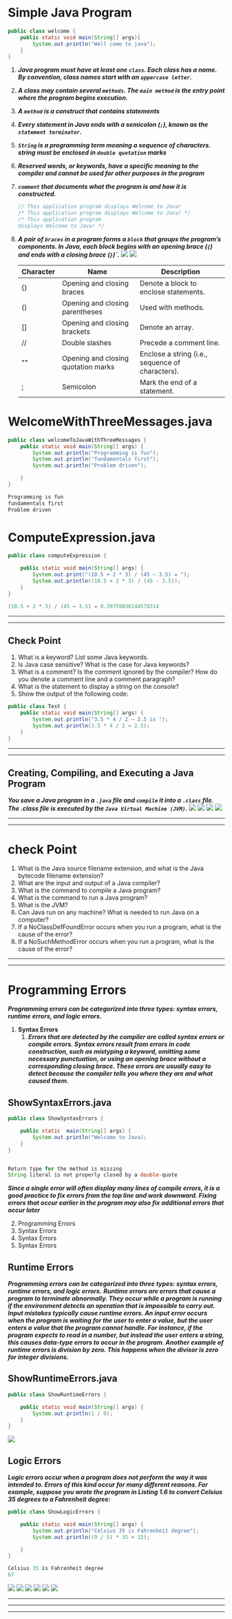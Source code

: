 # **Simple Java Program**

```java
public class welcome {
    public static void main(String[] args){
        System.out.println("Well come to java");
    }
}
```

1.  ***Java program must have at least one `class`. Each class has a
name. By convention, class names start with an `uppercase letter`.***

1.  ***A class
may contain several `methods`. The `main method` is the entry point where the program begins execution.***

1.  ***A `method` is a construct that contains statements***

1.  ***Every statement in Java ends with a semicolon
(`;`), known as the `statement terminator`.***

1.  ***`String` is a programming term meaning a sequence of characters. string must be enclosed in `double quotation` marks***
2.  ***Reserved words, or keywords, have a specific meaning to the compiler and cannot be used for other purposes in the program***
3.  ***`comment` that documents what the program is and how it is constructed.***

    ```java
    // This application program displays Welcome to Java!
    /* This application program displays Welcome to Java! */
    /* This application program
    displays Welcome to Java! */
    ```
4.  ***A pair of `braces` in a program forms a `block` that groups the program’s components. In Java,
each block begins with an opening brace (`{`) and ends with a closing brace (`}`)`.***
![](./../img/6.png)
![](./../img/7.png)

    | Character | Name                                | Description                                       |
    | --------- | ----------------------------------- | ------------------------------------------------- |
    | {}        | Opening and closing braces          | Denote a block to enclose statements.             |
    | ()        | Opening and closing parentheses     | Used with methods.                                |
    | []        | Opening and closing brackets        | Denote an array.                                  |
    | //        | Double slashes                      | Precede a comment line.                           |
    | ""        | Opening and closing quotation marks | Enclose a string (i.e., sequence of  characters). |
    | ;         | Semicolon                           | Mark the end of a statement.                      |



# **WelcomeWithThreeMessages.java**

```java
public class welcomeToJavaWithThreeMessages {
    public static void main(String[] args) {
        System.out.println("Programming is fun");
        System.out.println("fundamentals first");
        System.out.println("Problem driven");

    }
}
```

```java
Programming is fun
fundamentals first
Problem driven
```
# **ComputeExpression.java**
```java 
public class computeExpression {

    public static void main(String[] args) {
        System.out.print("(10.5 + 2 * 3) / (45 – 3.5) = ");
        System.out.println((10.5 + 2 * 3) / (45 - 3.5));
    }
}
```
```java 
(10.5 + 2 * 3) / (45 – 3.5) = 0.39759036144578314
```
___
___
## **Check Point**
1.  What is a keyword? List some Java keywords.
1.  Is Java case sensitive? What is the case for Java keywords?
1.  What is a comment? Is the comment ignored by the compiler? How do you denote a comment line and a comment paragraph?
1.  What is the statement to display a string on the console?
1.  Show the output of the following code:

```java
public class Test {
    public static void main(String[] args) {
        System.out.println("3.5 * 4 / 2 – 2.5 is ");
        System.out.println(3.5 * 4 / 2 – 2.5);
    }
}
```
___
___
## **Creating, Compiling, and Executing a Java Program**

***You save a Java program in a `.java` file and `compile` it into a `.class` file. The .class file
is executed by the `Java Virtual Machine (JVM)`.***
![](../img/8.png)
![](../img/9.png)
![](../img/10.png)
![](../img/11.png)
___
___

# **check Point**
1.  What is the Java source filename extension, and what is the Java bytecode filename
extension?
1.  What are the input and output of a Java compiler?
1.  What is the command to compile a Java program?
1.  What is the command to run a Java program?
1.  What is the JVM?
1.  Can Java run on any machine? What is needed to run Java on a computer?
1.  If a NoClassDefFoundError occurs when you run a program, what is the cause
of the error?
1.  If a NoSuchMethodError occurs when you run a program, what is the cause of the
error?

___
___
# **Programming Errors**
***Programming errors can be categorized into three types: syntax errors, runtime
errors, and logic errors.***
  1. **Syntax Errors**
     1.   ***Errors that are detected by the compiler are called syntax errors or compile errors. Syntax
    errors result from errors in code construction, such as mistyping a keyword, omitting some
    necessary punctuation, or using an opening brace without a corresponding closing brace.
    These errors are usually easy to detect because the compiler tells you where they are and
    what caused them.***

## **ShowSyntaxErrors.java**
```java
public class ShowSyntaxErrors {

    public static  main(String[] args) {
        System.out.println("Welcome to Java);
    }
}
```
```java

Return type for the method is missing
String literal is not properly closed by a double-quote

```

***Since a single error will often display many lines of compile errors, it is a good practice to
fix errors from the top line and work downward. Fixing errors that occur earlier in the program
may also fix additional errors that occur later***

  2. Programming Errors
  3. Syntax Errors
  4. Syntax Errors
  5. Syntax Errors

## **Runtime Errors**   
 ***Programming errors can be categorized into three types: syntax errors, runtime
errors, and logic errors.***
***Runtime errors are errors that cause a program to terminate abnormally. They occur while a
program is running if the environment detects an operation that is impossible to carry out. Input
mistakes typically cause runtime errors. An input error occurs when the program is waiting
for the user to enter a value, but the user enters a value that the program cannot handle. For
instance, if the program expects to read in a number, but instead the user enters a string, this
causes data-type errors to occur in the program.
Another example of runtime errors is division by zero. This happens when the divisor is
zero for integer divisions.***
## **ShowRuntimeErrors.java**
```java
public class ShowRuntimeErrors {

    public static void main(String[] args) {
        System.out.println(1 / 0);
    }
}
```
![](../img/12.png)
## **Logic Errors**
***Logic errors occur when a program does not perform the way it was intended to. Errors of this
kind occur for many different reasons. For example, suppose you wrote the program in
Listing 1.6 to convert Celsius 35 degrees to a Fahrenheit degree:***

```java
public class ShowLogicErrors {

    public static void main(String[] args) {
        System.out.println("Celsius 35 is Fahrenheit degree");
        System.out.println((9 / 5) * 35 + 32);

    }
}
```
```java
Celsius 35 is Fahrenheit degree
67
```

![](./../img/13.png)
![](./../img/14.png)
![](./../img/15.png)
![](./../img/16.png)
![](./../img/17.png)
![](./../img/18.png)
******
******
******